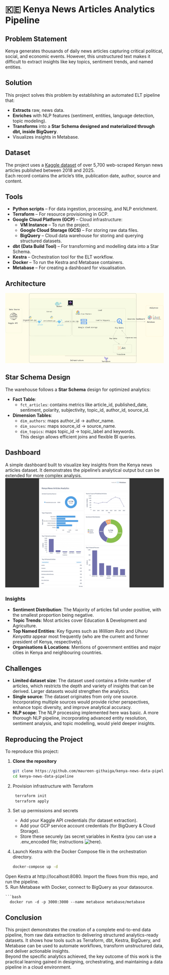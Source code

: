 # 🇰🇪 Kenya News Articles Analytics Pipeline  

## Problem Statement
Kenya generates thousands of daily news articles capturing critical political, social, and economic events. However, this unstructured text makes it difficult to extract insights like key topics, sentiment trends, and named entities.  
## Solution
This project solves this problem by establishing an automated ELT pipeline that:  
- **Extracts** raw, news data.  
- **Enriches** with NLP features (sentiment, entities, language detection, topic modeling).  
- **Transforms** into a **Star Schema designed and materialized through dbt, inside BigQuery**.
- Visualizes insights in Metabase.

## Dataset
The project uses a [Kaggle dataset](https://www.kaggle.com/datasets/enockmokua/kenya-news-articles) of over 5,700 web-scraped Kenyan news articles published between 2018 and 2025.  
Each record contains the article’s title, publication date, author, source and content.

## Tools
- **Python scripts** – For data ingestion, processing, and NLP enrichment. 
- **Terraform** – For resource provisioning in GCP.  
- **Google Cloud Platform (GCP)** – Cloud infrastructure:  
  - **VM Instance** – To run the project.  
  - **Google Cloud Storage (GCS)** – For storing raw data files.
  - **BigQuery** – Cloud data warehouse for storing and querying structured datasets.
- **dbt (Data Build Tool)** – For transforming and modelling data into a Star Schema.
- **Kestra** – Orchestration tool for the ELT workflow.
- **Docker** – To run the Kestra and Metabase containers.
- **Metabase** – For creating a dashboard for visualisation.

## Architecture
![Kenya News Data Pipeline Architecture](https://github.com/maureen-githaiga/kenya-news-data-pipeline/blob/main/architecture(1).png)

## Star Schema Design  
The warehouse follows a **Star Schema** design for optimized analytics:  
- **Fact Table**:  
  - `fct_articles`: contains metrics like article_id, published_date, sentiment, polarity, subjectivity, topic_id, author_id, source_id.  
- **Dimension Tables**:  
  - `dim_authors`: maps author_id → author_name.  
  - `dim_sources`: maps source_id → source_name.  
  - `dim_topics`: maps topic_id → topic_label and keywords.  
This design allows efficient joins and flexible BI queries.

## Dashboard
A simple dashboard built to visualize key insights from the Kenya news articles dataset. It demonstrates the pipeline’s analytical output but can be extended for more complex analysis.
![Dashboard](https://github.com/maureen-githaiga/kenya-news-data-pipeline/blob/main/kenya_news_analytics_dashboard.jpeg)

### Insights
- **Sentiment Distribution**: The Majority of articles fall under positive, with the smallest proportion being negative.  
- **Topic Trends**: Most articles cover Education & Development and Agriculture. 
- **Top Named Entities**: Key figures such as *William Ruto* and *Uhuru Kenyatta* appear most frequently (who are the current and former president of Kenya, respectively).  
- **Organisations & Locations**: Mentions of government entities and major cities in Kenya and neighbouring countries.

## Challenges

- **Limited dataset size**: The dataset used contains a finite number of articles, which restricts the depth and variety of insights that can be derived. Larger datasets would strengthen the analytics.  
- **Single source**: The dataset originates from only one source. Incorporating multiple sources would provide richer perspectives, enhance topic diversity, and improve analytical accuracy.  
- **NLP scope**: The NLP processing implemented here was basic. A more thorough NLP pipeline, incorporating advanced entity resolution, sentiment analysis, and topic modelling, would yield deeper insights.  

## Reproducing the Project
To reproduce this project:  

1. **Clone the repository**  
   ```bash
   git clone https://github.com/maureen-githaiga/kenya-news-data-pipeline.git
   cd kenya-news-data-pipeline 
   
2. Provision infrastructure with Terraform

   ```bash
    terraform init
    terraform apply
3. Set up permissions and secrets
   - Add your Kaggle API credentials (for dataset extraction).
   - Add your GCP service account credentials (for BigQuery & Cloud Storage).
   - Store these securely (as secret variables in Kestra (you can use a .env_encoded file; instructions ![here](https://kestra.io/docs/how-to-guides/secrets)).
4. Launch Kestra with the Docker Compose file in the orchestration directory.
   ```bash
   docker-compose up -d
  Open Kestra at http://localhost:8080. Import the flows from this repo, and run the pipeline.  
5. Run Metabase with Docker, connect to BigQuery as your datasource.
  
    ```bash
      docker run -d -p 3000:3000 --name metabase metabase/metabase

## Conclusion

This project demonstrates the creation of a complete end-to-end data pipeline, from raw data extraction to delivering structured analytics-ready datasets.  It shows how tools such as Terraform, dbt, Kestra, BigQuery, and Metabase can be used to automate workflows, transform unstructured data, and deliver actionable insights.  
Beyond the specific analytics achieved, the key outcome of this work is the practical learning gained in designing, orchestrating, and maintaining a data pipeline in a cloud environment.  

  

